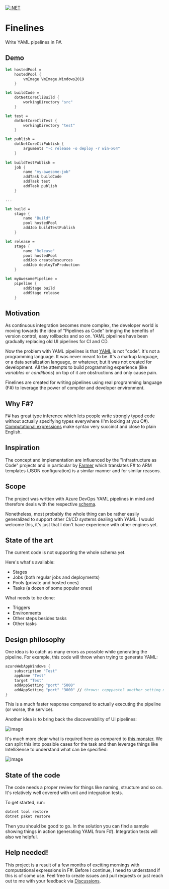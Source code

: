 [![.NET](https://github.com/psfinaki/Finelines/actions/workflows/dotnet.yml/badge.svg?branch=main)](https://github.com/psfinaki/Finelines/actions/workflows/dotnet.yml)

# Finelines
Write YAML pipelines in F#.

## Demo

```fsharp
let hostedPool = 
    hostedPool {
        vmImage VmImage.Windows2019 
    }

let buildCode = 
    dotNetCoreCliBuild {
        workingDirectory "src"
    }

let test =
    dotNetCoreCliTest {
        workingDirectory "test"
    }

let publish =
    dotNetCoreCliPublish {
        arguments "-c release -o deploy -r win-x64"
    }    
    
let buildTestPublish =
    job {
        name "my-awesome-job"
        addTask buildCode
        addTask test
        addTask publish
    }

...

let build =
    stage {
        name "Build"
        pool hostedPool
        addJob buildTestPublish
    }

let release =
    stage {
        name "Release"
        pool hostedPool
        addJob createResources
        addJob deployToProduction
    }

let myAwesomePipeline =
    pipeline {
        addStage build
        addStage release
    }
```

## Motivation

As continuous integration becomes more complex, the developer world is moving towards the idea of "Pipelines as Code" 
bringing the benefits of version control, easy rollbacks and so on. YAML pipelines have been gradually replacing old UI pipelines for CI and CD.

Now the problem with YAML pipelines is that [YAML](https://en.wikipedia.org/wiki/YAML) is not "code". It's not a programming language. It was never meant to be. 
It's a markup language, or a data serialization language, or whatever, but it was not created for development. 
All the attempts to build programming experience (like _variables_ or _conditions_) on top of it are obstructions and only cause pain.

Finelines are created for writing pipelines using real programming language (F#) to leverage the power of compiler and developer environment.

## Why F#?

F# has great type inference which lets people write strongly typed code without actually specifying types everywhere (I'm looking at you C#).
[Computational expressions](https://docs.microsoft.com/en-us/dotnet/fsharp/language-reference/computation-expressions) make syntax very succinct and close to plain English.

## Inspiration

The concept and implementation are influenced by the "Infrastructure as Code" projects 
and in particular by [Farmer](https://github.com/CompositionalIT/farmer/) which translates F# to ARM templates (JSON configuration) is a similar manner and for similar reasons.

## Scope

The project was written with Azure DevOps YAML pipelines in mind and therefore deals with the respective [schema](https://docs.microsoft.com/en-us/azure/devops/pipelines/yaml-schema). 

Nonetheless, most probably the whole thing can be rather easily generalized to support other CI/CD systems dealing with YAML. I would welcome this, it's just that I don't have experience with other engines yet.

## State of the art

The current code is not supporting the whole schema yet. 

Here's what's available:
- Stages
- Jobs (both regular jobs and deployments)
- Pools (private and hosted ones)
- Tasks (a dozen of some popular ones)

What needs to be done:
- Triggers
- Environments
- Other steps besides tasks
- Other tasks

## Design philosophy

One idea is to catch as many errors as possible while generating the pipeline. For example, this code will throw when trying to generate YAML:
```fsharp
azureWebAppWindows {
    subscription "Test"
    appName "Test"
    target "Test"
    addAppSetting "port" "5000"
    addAppSetting "port" "3000" // throws: copypaste? another setting meant here?
}
```
This is a much faster response compared to actually executing the pipeline (or worse, the service).

Another idea is to bring back the discoverability of UI pipelines:

![image](https://user-images.githubusercontent.com/5451366/127999636-68e7b709-2ccb-4120-ba3d-00f7a7e08608.png)

It's much more clear what is required here as compared to [this monster](https://docs.microsoft.com/en-us/azure/devops/pipelines/tasks/build/dotnet-core-cli?view=azure-devops#yaml-snippet). We can split this into possible cases for the task and then leverage things like IntelliSense to understand what can be specified:

![image](https://user-images.githubusercontent.com/5451366/127999594-c2107f91-14c3-478c-b903-9570ae326f97.png)

## State of the code

The code needs a proper review for things like naming, structure and so on. It's relatively well covered with unit and integration tests.

To get started, run:
```powershell
dotnet tool restore
dotnet paket restore
```
Then you should be good to go. In the solution you can find a sample showing things in action (generating YAML from F#). Integration tests will also we helpful.

## Help needed!

This project is a result of a few months of exciting mornings with computational expressions in F#. Before I continue, I need to understand if this is of some use.
Feel free to create issues and pull requests or just reach out to me with your feedback via [Discussions](https://github.com/psfinaki/Finelines/discussions).
